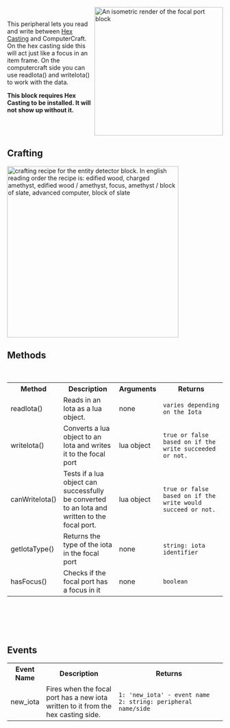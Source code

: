 <img  align="right" width=300 src="images/renders/FocalPortPadded.png" alt="An isometric render of the focal port block">

<br clear="center">

<p valign="left"> 
This peripheral lets you read and write between <a href="https://modrinth.com/mod/hex-casting/">Hex Casting</a> and ComputerCraft. On the hex casting side this will act just like a focus in an item frame. On the computercraft side you can use readIota() and writeIota() to work with the data.

<b>This block requires Hex Casting to be installed. It will not show up without it.</b>
</p>

<br clear="right">

## Crafting


<img align=center width=400 src="images/recipes/focal_port_recipe.png" alt="crafting recipe for the entity detector block. In english reading order the recipe is: edified wood, charged amethyst, edified wood / amethyst, focus, amethyst / block of slate, advanced computer, block of slate">


<br>

## Methods
<br>

<table align=center>
    <tr>
        <th>
            Method
        </th>
        <th>
            Description
        </th>
        <th>
            Arguments
        </th>
        <th>
            Returns
        </th>
    </tr>
    <tr id="readIota">
        <td>
            readIota()
        </td>
        <td width = 200>
            Reads in an Iota as a lua object.
        </td>
        <td>
            none
        </td>
        <td width=350>
<pre><code class="language-json">varies depending on the Iota
</code></pre>
</td>
    <tr id="writeIota">
        <td>
            writeIota()
        </td>
        <td width = 200>
            Converts a lua object to an Iota and writes it to the focal port
        </td>
        <td>
            lua object
        </td>
        <td width=350>
<pre><code class="language-json">true or false based on if the write succeeded or not.
</code></pre>
</td>
    </tr>
    <tr id="canWriteIota">
        <td>
            canWriteIota()
        </td>
        <td width = 200>
            Tests if a lua object can successfully be converted to an Iota and written to the focal port.
        </td>
        <td>
            lua object
        </td>
        <td width=350>
<pre><code class="language-json">true or false based on if the write would succeed or not.
</code></pre>
</td>
    </tr>
    <tr id="getIotaType">
        <td>
            getIotaType()
        </td>
        <td width = 200>
            Returns the type of the iota in the focal port
        </td>
        <td>
            none
        </td>
        <td width=350>
<pre><code class="language-json">string: iota identifier
</code></pre>
</td>
    </tr>
    <tr id="hasFocus">
        <td>
            hasFocus()
        </td>
        <td width = 200>
            Checks if the focal port has a focus in it
        </td>
        <td>
            none
        </td>
        <td width=350>
<pre><code class="language-json">boolean
</code></pre>
</td>
    </tr>
</table>

<br>
<br>
<br>
<br>

## Events

<table align=center>
    <tr>
        <th>
            Event Name
        </th>
        <th>
            Description
        </th>
        <th>
            Returns
        </th>
    </tr>
    <tr>
        <td>
            new_iota
        </td>
        <td width = 200>
            Fires when the focal port has a new iota written to it from the hex casting side.
        </td>
        <td width=350>
<pre><code class="language-json">1: 'new_iota' - event name
2: string: peripheral name/side
</code></pre>
</td>
    </tr>
</table>

